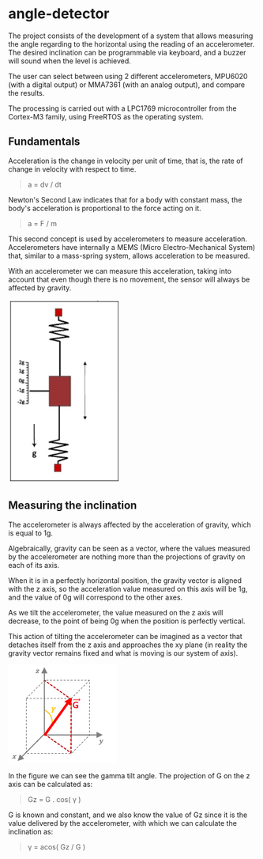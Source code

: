 # angle-detector
The project consists of the development of a system that allows measuring the angle regarding to the horizontal using the reading of an accelerometer. The desired inclination can be programmable via keyboard, and a buzzer will sound when the level is achieved.

The user can select between using 2 different accelerometers, MPU6020 (with a digital output) or MMA7361 (with an analog output), and compare the results.

The processing is carried out with a LPC1769 microcontroller from the Cortex-M3 family, using FreeRTOS as the operating system.

## Fundamentals

Acceleration is the change in velocity per unit of time, that is, the rate of change in velocity with respect to time.

> a = dv / dt

Newton's Second Law indicates that for a body with constant mass, the body's acceleration is proportional to the force acting on it.

> a = F / m

This second concept is used by accelerometers to measure acceleration. Accelerometers have internally a MEMS (Micro Electro-Mechanical System) that, similar to a mass-spring system, allows acceleration to be measured.

With an accelerometer we can measure this acceleration, taking into account that even though there is no movement, the sensor will always be affected by gravity.

![accelerometer system](./images/acc-system.png)

## Measuring the inclination

The accelerometer is always affected by the acceleration of gravity, which is equal to 1g.

Algebraically, gravity can be seen as a vector, where the values measured by the accelerometer are nothing more than the projections of gravity on each of its axis.

When it is in a perfectly horizontal position, the gravity vector is aligned with the z axis, so the acceleration value measured on this axis will be 1g, and the value of 0g will correspond to the other axes.

As we tilt the accelerometer, the value measured on the z axis will decrease, to the point of being 0g when the position is perfectly vertical.

This action of tilting the accelerometer can be imagined as a vector that detaches itself from the z axis and approaches the xy plane (in reality the gravity vector remains fixed and what is moving is our system of axis).

![accelerometer axis](./images/acc-axis.png)

In the figure we can see the gamma tilt angle. The projection of G on the z axis can be calculated as:

> Gz = G . cos( γ )

G is known and constant, and we also know the value of Gz since it is the value delivered by the accelerometer, with which we can calculate the inclination as:

> γ = acos( Gz / G )
